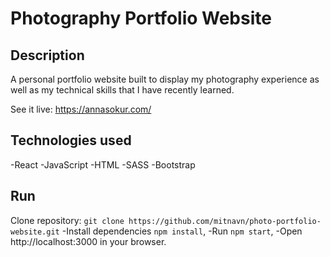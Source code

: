 # Photography Portfolio Website

## Description

A personal portfolio website built to display my photography experience as well as my technical skills that I have recently learned.

See it live: https://annasokur.com/

## Technologies used

-React
-JavaScript
-HTML
-SASS
-Bootstrap

## Run

Clone repository: `git clone https://github.com/mitnavn/photo-portfolio-website.git`
-Install dependencies `npm install`,
-Run `npm start`,
-Open http://localhost:3000 in your browser.